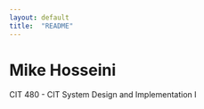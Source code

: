 ```yaml
---
layout: default
title:  "README"
---
```

# Mike Hosseini
CIT 480 - CIT System Design and Implementation I
